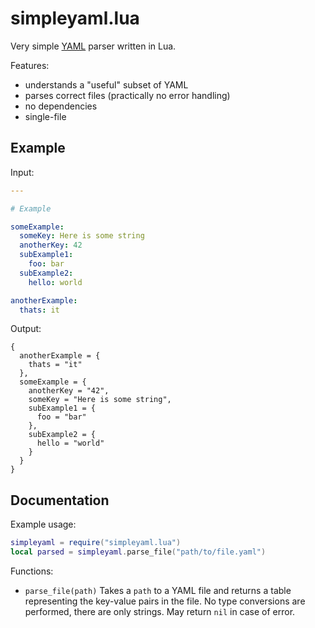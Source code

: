 # simpleyaml.lua

Very simple [YAML](https://yaml.org/) parser written in Lua.

Features:

- understands a "useful" subset of YAML
- parses correct files (practically no error handling)
- no dependencies
- single-file

## Example

Input:

```yaml
---

# Example

someExample:
  someKey: Here is some string
  anotherKey: 42
  subExample1:
    foo: bar
  subExample2:
    hello: world

anotherExample:
  thats: it
```

Output:

```
{
  anotherExample = {
    thats = "it"
  },
  someExample = {
    anotherKey = "42",
    someKey = "Here is some string",
    subExample1 = {
      foo = "bar"
    },
    subExample2 = {
      hello = "world"
    }
  }
}
```

## Documentation

Example usage:

```lua
simpleyaml = require("simpleyaml.lua")
local parsed = simpleyaml.parse_file("path/to/file.yaml")
```

Functions:

- `parse_file(path)`
  Takes a `path` to a YAML file and returns a table representing the key-value pairs in the file.
  No type conversions are performed, there are only strings.
  May return `nil` in case of error.

